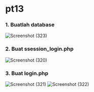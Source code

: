 # pt13
### 1. Buatlah database
![Screenshot (323)](https://github.com/Thoriq150/pt13/assets/115950790/02b2fbc9-f701-4103-8096-758acc071ac2)
### 2. Buat ssession_login.php
![Screenshot (320)](https://github.com/Thoriq150/pt13/assets/115950790/e080ce67-ce84-4514-a7c5-e627c5ca0087)
### 3. Buat login.php
![Screenshot (321)](https://github.com/Thoriq150/pt13/assets/115950790/756a8c84-d1bb-4973-8c3d-0daa16fa359e)
![Screenshot (322)](https://github.com/Thoriq150/pt13/assets/115950790/f2cd8a95-9899-48e4-a77f-d26c4bb98ae9)

